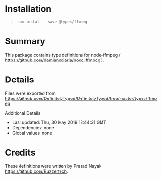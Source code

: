 # Installation
> `npm install --save @types/ffmpeg`

# Summary
This package contains type definitions for node-ffmpeg ( https://github.com/damianociarla/node-ffmpeg ).

# Details
Files were exported from https://github.com/DefinitelyTyped/DefinitelyTyped/tree/master/types/ffmpeg

Additional Details
 * Last updated: Thu, 30 May 2019 18:44:31 GMT
 * Dependencies: none
 * Global values: none

# Credits
These definitions were written by Prasad Nayak <https://github.com/Buzzertech>.
